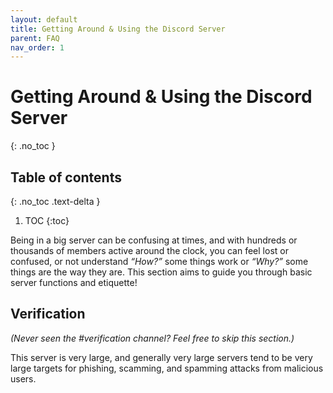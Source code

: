 ```yaml
---
layout: default
title: Getting Around & Using the Discord Server
parent: FAQ
nav_order: 1
---
```

# Getting Around & Using the Discord Server
{: .no_toc }

## Table of contents
{: .no_toc .text-delta }

1. TOC
{:toc}

Being in a big server can be confusing at times, and with hundreds or thousands of members active around the clock, you can feel lost or confused, 
or not understand *“How?”* some things work or *“Why?”* some things are the way they are. This section aims to guide you through basic server functions and etiquette!

## Verification
*(Never seen the #verification channel? Feel free to skip this section.)*

This server is very large, and generally very large servers tend to be very large targets for phishing, scamming, and spamming attacks from malicious users.